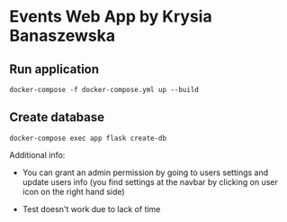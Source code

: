 # Events Web App by Krysia Banaszewska

## Run application

```
docker-compose -f docker-compose.yml up --build
```

## Create database

```
docker-compose exec app flask create-db
```

Additional info:

- You can grant an admin permission by going to users settings and update users info 
(you find settings at the navbar by clicking on user icon on the right hand side)

- Test doesn't work due to lack of time